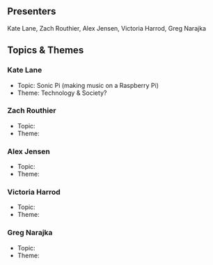 ## Presenters

Kate Lane, Zach Routhier, Alex Jensen, Victoria Harrod, Greg Narajka

## Topics & Themes

### Kate Lane

* Topic: Sonic Pi (making music on a Raspberry Pi)
* Theme: Technology & Society?

### Zach Routhier

* Topic:
* Theme:

### Alex Jensen

* Topic:
* Theme:

### Victoria Harrod

* Topic:
* Theme:

### Greg Narajka

* Topic:
* Theme:

